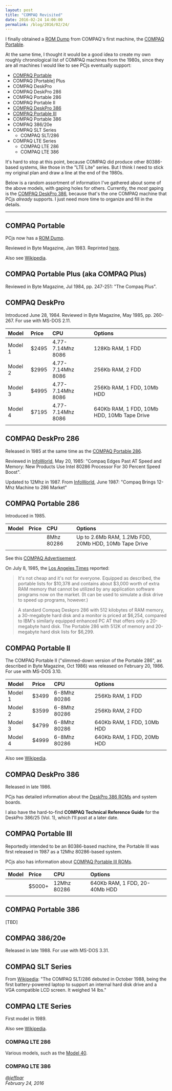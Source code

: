 ```yaml
---
layout: post
title: "COMPAQ Revisited"
date: 2016-02-24 14:00:00
permalink: /blog/2016/02/24/
---
```


I finally obtained a [ROM Dump](/devices/pc/rom/compaq/bios/portable/) from COMPAQ's first machine,
the [COMPAQ Portable](#compaq-portable).

At the same time, I thought it would be a good idea to create my own roughly chronological list of COMPAQ machines from
the 1980s, since they are all machines I would like to see PCjs eventually support:

 + [COMPAQ Portable](#compaq-portable)
 + COMPAQ [Portable] Plus
 + COMPAQ DeskPro
 + COMPAQ DeskPro 286
 + COMPAQ Portable 286
 + COMPAQ Portable II
 + [COMPAQ DeskPro 386](#compaq-deskpro-386)
 + [COMPAQ Portable III](#compaq-portable-iii)
 + COMPAQ Portable 386
 + COMPAQ 386/20e
 + COMPAQ SLT Series
	 + COMPAQ SLT/286
 + COMPAQ LTE Series
	 + COMPAQ LTE 286
	 + COMPAQ LTE 386

It's hard to stop at this point, because COMPAQ did produce other 80386-based systems, like those in the "LTE Lite"
series.  But I think I need to stick my original plan and draw a line at the end of the 1980s.

Below is a random assortment of information I've gathered about some of the above models, with gaping holes for others.
Currently, the *most* gaping is the [COMPAQ DeskPro 386](#compaq-deskpro-386), because that's the one COMPAQ machine
that PCjs *already* supports.  I just need more time to organize and fill in the details.

---

COMPAQ Portable
---

PCjs now has a [ROM Dump](/devices/pc/rom/compaq/bios/portable/).

Reviewed in Byte Magazine, Jan 1983.  Reprinted [here](http://blog.modernmechanix.com/byte-reviews-the-compaq-first-pc-clone/).

Also see [Wikipedia](https://en.wikipedia.org/wiki/Compaq_Portable).


COMPAQ Portable Plus (aka COMPAQ Plus)
---

Reviewed in Byte Magazine, Jul 1984, pp. 247-251: "The Compaq Plus".


COMPAQ DeskPro
---

Introduced June 28, 1984.  Reviewed in Byte Magazine, May 1985, pp. 260-267.  For use with MS-DOS 2.11.

**Model** | **Price** | **CPU**           | **Options**
:-------- | :-------- | :---------------- | :------------------------------------------
Model 1   | $2495     | 4.77-7.14Mhz 8086 | 128Kb RAM, 1 FDD
Model 2   | $2995     | 4.77-7.14Mhz 8086 | 256Kb RAM, 2 FDD
Model 3   | $4995     | 4.77-7.14Mhz 8086 | 256Kb RAM, 1 FDD, 10Mb HDD
Model 4   | $7195     | 4.77-7.14Mhz 8086 | 640Kb RAM, 1 FDD, 10Mb HDD, 10Mb Tape Drive
          |           |                   |

COMPAQ DeskPro 286
---

Released in 1985 at the same time as the [COMPAQ Portable 286](#compaq-portable-286).

Reviewed in [InfoWorld](https://books.google.com/books?id=2i4EAAAAMBAJ&lpg=PA15&dq=infoworld%20compaq%20deskpro%201985&pg=PA15#v=onepage&q&f=false),
May 20, 1985: "Compaq Edges Past AT Speed and Memory: New Products Use Intel 80286 Processor For 30 Percent Speed Boost".

Updated to 12Mhz in 1987.
From [InfoWorld](https://books.google.com/books?id=yzAEAAAAMBAJ&lpg=PA56&ots=jBzxR3wcps&dq=%22compaq%20deskpro%20286%22&pg=PA56#v=onepage&q&f=false),
June 1987: "Compaq Brings 12-Mhz Machine to 286 Market"


COMPAQ Portable 286
---

Introduced in 1985.

**Model** | **Price** | **CPU**           | **Options**
:-------- | :-------- | :---------------- | :----------------------------------------------------
          |           | 8Mhz 80286        | Up to 2.6Mb RAM, 1.2Mb FDD, 20Mb HDD, 10Mb Tape Drive
          |           |                   |
 
See this [COMPAQ Advertisement](http://www.computerhistory.org/revolution/mobile-computing/18/343/1658).

On July 8, 1985, the [Los Angeles Times](http://articles.latimes.com/1985-07-08/business/fi-9857_1_hard-disk-drive)
reported:

>It's not cheap and it's not for everyone. Equipped as described, the portable lists for $10,378 and contains
about $3,000 worth of extra RAM memory that cannot be utilized by any application software programs now on the market.
(It can be used to simulate a disk drive to speed up programs, however.)

>A standard Compaq Deskpro 286 with 512 kilobytes of RAM memory, a 30-megabyte hard disk and a monitor is priced
at $6,254, compared to IBM's similarly equipped enhanced PC AT that offers only a 20-megabyte hard disk. The Portable
286 with 512K of memory and 20-megabyte hard disk lists for $6,299.


COMPAQ Portable II
---

The COMPAQ Portable II ("slimmed-down version of the Portable 286", as described in Byte Magazine, Oct 1986) was
released on February 20, 1986.  For use with MS-DOS 3.10. 

**Model** | **Price** | **CPU**           | **Options**
:-------- | :-------- | :---------------- | :------------------------------------------
Model 1   | $3499     | 6-8Mhz 80286      | 256Kb RAM, 1 FDD
Model 2   | $3599     | 6-8Mhz 80286      | 256Kb RAM, 2 FDD
Model 3   | $4799     | 6-8Mhz 80286      | 640Kb RAM, 1 FDD, 10Mb HDD
Model 4   | $4999     | 6-8Mhz 80286      | 640Kb RAM, 1 FDD, 20Mb HDD
          |           |                   |

Also see [Wikipedia](https://en.wikipedia.org/wiki/Compaq_Portable_II).


COMPAQ DeskPro 386
---

Released in late 1986.

PCjs has detailed information about the [DeskPro 386 ROMs](/devices/pc/rom/compaq/bios/deskpro386/) and system boards.

I also have the hard-to-find **COMPAQ Technical Reference Guide** for the DeskPro 386/25 (Vol. 1), which I'll post
at a later date.


COMPAQ Portable III
---

Reportedly intended to be an 80386-based machine, the Portable III was first released in 1987 as a 12Mhz
80286-based system.

PCjs also has information about [COMPAQ Portable III ROMs](/devices/pc/rom/compaq/bios/portable3/).

**Model** | **Price** | **CPU**           | **Options**
:-------- | :-------- | :---------------- | :----------------------------
          | $5000+    | 12Mhz 80286       | 640Kb RAM, 1 FDD, 20-40Mb HDD
          |           |                   |


COMPAQ Portable 386
---

[TBD]


COMPAQ 386/20e
---

Released in late 1988.  For use with MS-DOS 3.31.


COMPAQ SLT Series
---

From [Wikipedia](https://en.wikipedia.org/wiki/History_of_laptops#Compaq_SLT.2F286): "The COMPAQ SLT/286 debuted
in October 1988, being the first battery-powered laptop to support an internal hard disk drive and a VGA compatible
LCD screen. It weighed 14 lbs."


COMPAQ LTE Series
---

First model in 1989.

Also see [Wikipedia](https://en.wikipedia.org/wiki/Compaq_LTE).

### COMPAQ LTE 286

Various models, such as the [Model 40](http://www.overclockers.com/compaq-lte-286-model-40/).

### COMPAQ LTE 386


*[@jeffpar](http://twitter.com/jeffpar)*  
*February 24, 2016*
